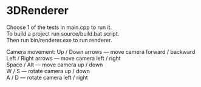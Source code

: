# 3DRenderer

Choose 1 of the tests in main.cpp to run it.  
To build a project run source/build.bat script.  
Then run bin/renderer.exe to run renderer.    

Camera movement:
  Up / Down arrows &mdash; move camera forward / backward  
  Left / Right arrows &mdash; move camera left / right  
  Space / Alt &mdash; move camera up / down  
  W / S &mdash; rotate camera up / down  
  A / D &mdash; rotate camera left / right  
